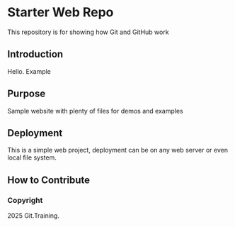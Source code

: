 # Starter Web Repo

This repository is for showing how Git and GitHub work

## Introduction
Hello. Example

## Purpose

Sample website with plenty of files for demos and examples

## Deployment

This is a simple web project, deployment can be on any web server or even local file system.

## How to Contribute

### Copyright
2025 Git.Training.